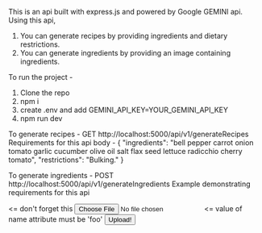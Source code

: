 This is an api built with express.js and powered by Google GEMINI api.
Using this api, 
1. You can generate recipes by providing ingredients and dietary restrictions.
2. You can generate ingredients by providing an image containing ingredients.

To run the project - 
1. Clone the repo
2. npm i
3. create .env and add GEMINI_API_KEY=YOUR_GEMINI_API_KEY
4. npm run dev

To generate recipes - GET http://localhost:5000/api/v1/generateRecipes 
Requirements for this api
body - {
    "ingredients": "bell pepper carrot onion tomato garlic cucumber olive oil salt flax seed lettuce radicchio cherry tomato",
    "restrictions": "Bulking."
}

To generate ingredients - POST http://localhost:5000/api/v1/generateIngredients
Example demonstrating requirements for this api
<html>
  <body>
    <form ref='uploadForm' 
      id='uploadForm' 
      action='http://localhost:5000/api/v1/generateIngredients' 
      method='post' 
      encType="multipart/form-data">  <= don't forget this
        <input type="file" name="foo" />  <= value of name attribute must be 'foo'
        <input type='submit' value='Upload!' />
    </form>     
  </body>
</html>



